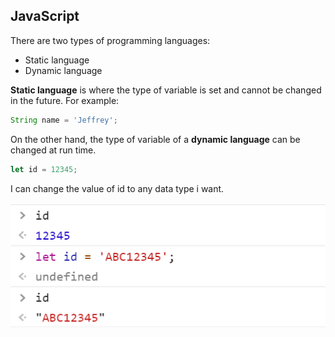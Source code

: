 ## JavaScript

There are two types of programming languages:

- Static language
- Dynamic language

**Static language** is where the type of variable is set and cannot be changed in the future. For example:

```javascript
String name = 'Jeffrey';
```

On the other hand, the type of variable of a **dynamic language** can be changed at run time.

```javascript
let id = 12345;
```

I can change the value of id to any data type i want.

![](.gitbook/assets/image%20%2814%29.png)
